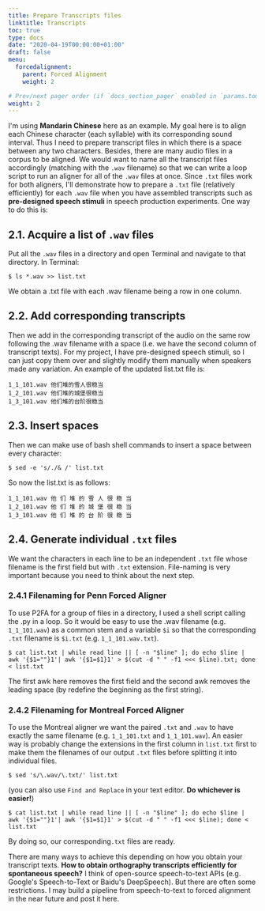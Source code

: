 ```yaml
---
title: Prepare Transcripts files
linktitle: Transcripts
toc: true
type: docs
date: "2020-04-19T00:00:00+01:00"
draft: false
menu:
  forcedalignment:
    parent: Forced Alignment
    weight: 2

# Prev/next pager order (if `docs_section_pager` enabled in `params.toml`)
weight: 2
---
```


I'm using **Mandarin Chinese** here as an example. My goal here is to align each Chinese character (each syllable) with its corresponding sound interval. Thus I need to prepare transcript files in which there is a space between any two characters. Besides, there are many audio files in a corpus to be aligned. We would want to name all the transcript files accordingly (matching with the `.wav` filename) so that we can write a loop script to run an aligner for all of the `.wav` files at once. Since `.txt` files work for both aligners, I'll demonstrate how to prepare a `.txt` file (relatively efficiently) for each `.wav` file when you have assembled transcripts such as **pre-designed speech stimuli** in speech production experiments. One way to do this is:

## 2.1. Acquire a list of `.wav` files
Put all the `.wav` files in a directory and open Terminal and navigate to that directory. In Terminal: 
```
$ ls *.wav >> list.txt 
```
We obtain a .txt file with each .wav filename being a row in one column. 

## 2.2. Add corresponding transcripts
Then we add in the corresponding transcript of the audio on the same row following the .wav filename with a space (i.e. we have the second column of transcript texts). 
For my project, I have pre-designed speech stimuli, so I can just copy them over and slightly modify them manually when speakers made any variation. An example of the updated list.txt file is:

```
1_1_101.wav 他们堆的雪人很稳当
1_2_101.wav 他们堆的城堡很稳当
1_3_101.wav 他们堆的台阶很稳当
```

## 2.3. Insert spaces
Then we can make use of bash shell commands to insert a space between every character:
```
$ sed -e 's/./& /' list.txt
```
So now the list.txt is as follows:
```
1_1_101.wav 他 们 堆 的 雪 人 很 稳 当
1_2_101.wav 他 们 堆 的 城 堡 很 稳 当
1_3_101.wav 他 们 堆 的 台 阶 很 稳 当
```
## 2.4. Generate individual `.txt` files
We want the characters in each line to be an independent `.txt` file whose filename is the first field but with `.txt` extension. File-naming is very important because you need to think about the next step.

### 2.4.1 Filenaming for Penn Forced Aligner
To use P2FA for a group of files in a directory, I used a shell script calling the .py in a loop. So it would be easy to use the .wav filename (e.g. `1_1_101.wav`) as a common stem and a variable `$i` so that the corresponding `.txt` filename is `$i.txt` (e.g. `1_1_101.wav.txt`).
```
$ cat list.txt | while read line || [ -n "$line" ]; do echo $line | awk '{$1=""}1'| awk '{$1=$1}1' > $(cut -d " " -f1 <<< $line).txt; done < list.txt
```
The first awk here removes the first field and the second awk removes the leading space (by redefine the beginning as the first string).

### 2.4.2 Filenaming for Montreal Forced Aligner
To use the Montreal aligner we want the paired `.txt` and `.wav` to have exactly the same filename (e.g. `1_1_101.txt` and `1_1_101.wav`). An easier way is probably change the extensions in the first column in `list.txt` first to make them the filenames of our output `.txt` files before splitting it into individual files.
```
$ sed 's/\.wav/\.txt/' list.txt 
```
(you can also use `Find and Replace` in your text editor. **Do whichever is easier!**)
```
$ cat list.txt | while read line || [ -n "$line" ]; do echo $line | awk '{$1=""}1'| awk '{$1=$1}1' > $(cut -d " " -f1 <<< $line); done < list.txt
```
By doing so, our corresponding`.txt` files are ready.


There are many ways to achieve this depending on how you obtain your transcript texts. **How to obtain orthography transcripts efficiently for spontaneous speech?** I think of open-source speech-to-text APIs (e.g. Google's Speech-to-Text or Baidu's DeepSpeech). But there are often some restrictions. I may build a pipeline from speech-to-text to forced alignment in the near future and post it here.
